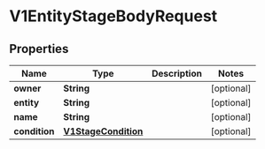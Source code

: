 

# V1EntityStageBodyRequest


## Properties

Name | Type | Description | Notes
------------ | ------------- | ------------- | -------------
**owner** | **String** |  |  [optional]
**entity** | **String** |  |  [optional]
**name** | **String** |  |  [optional]
**condition** | [**V1StageCondition**](V1StageCondition.md) |  |  [optional]



